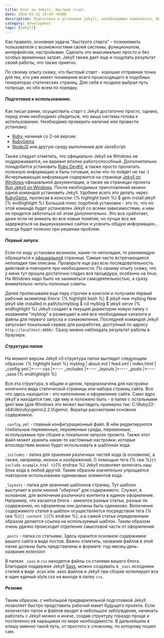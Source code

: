 ```yaml
---
title: Блог на Jekyll. Быстрый старт.
date: 2016-03-31 14:49 +0300
description: Подготовка к установке jekyll, неообходимые компоненты, быстрый старт с Jekyll.
category: development
tags: [jekyll]
---
```

Как правило, основная задача "быстрого старта" - познакомить пользователя с возможностями своей системы, функционалом, интерфейсом, настройками. Сделать это максимально просто и без особых временных затрат. Jekyll также дает еще и пощупать результат своей работы, что также приятно.

По своему опыту скажу, что быстрый старт - хорошая отправная точка для тех, кто уже имеет понимание всего происходящего в подобных генераторах статических страниц. Для себя я позднее выбрал путь попроще, но обо всем по порядку.

##### Подготовка к использованию.
Как писал ранее, осуществить старт с Jekyll достаточно просто, однако, перед этим необходимо убедиться, что ваша система готова к использованию. Необходимо проверить наличие или провести установку:

- [Ruby](https://www.ruby-lang.org/en/downloads/), начиная со 2-ой версии.
- [RubyGems](https://rubygems.org/pages/download)
- [NodeJS](https://nodejs.org/en/) или другую среду выполнения для JavaScript

Также следует отметить, что официально Jekyll на Windows не поддерживается, но вариант вполне работоспособный. Дополнительно понадобится установить [Ruby DevKit](http://rubyinstaller.org/downloads/), а также просто прочитать полезную информацию и быть готовым, если что-то пойдет не так :) Исчерпывающая информация содержится на странице [Jekyll on Windows](https://jekyllrb.com/docs/windows/#installation) официальной документации, а также на страницах проекта [Run Jekyll on Windows](http://jekyll-windows.juthilo.com/).
После необходимых приготовлений можно одной командой установить Jekyll. Удобнее всего это делать через [RubyGems](https://rubygems.org/pages/download), прописав в консоли:
{% highlight bash %}
 $ gem install jekyll
{% endhighlight %}
Большой плюс подобной установки - это то, что по этой команде будет установлен Jekyll со всеми зависимостями, и нам не придется заботиться об этом дополнительно. Это все сработает, даже если не вникать во все новые понятия, но лучше все же задержаться на вышеуказанных сайтах и усвоить общую информацию... всегда будет полезно при решении проблем.

##### Первый запуск.

Если по ходу установки возникли, какие-то неполадки, то рекомендую обращаться к [официальной](https://jekyllrb.com/docs/troubleshooting/) странице. Самые часто встречающиеся неполадки там описаны. Проверьте еще раз всю последовательность действий и повторите при необходимости. По своему опыту скажу, что у меня тут прошла достаточно гладко вся процедура, особенно на linux. На Windows надо было не заниматься самодеятельностью, а сразу внимательно читать полезные советы.

Далее прописываем еще пару строчек в консоли и получаем первый рабочий экземпляр блога:
{% highlight bash %}
 $ jekyll new myblog
 New jekyll site installed in path/to/myblog
 $ cd myblog
 $ jekyll serve
{% endhighlight %}
Jekyll создает в текущей директории новую папку с названием "myblog" и размещает в ней все необходимые каталоги и файлы для первого запуска и ознакомления. Последней командой Jekyll запускает локальный сервер для разработки, доступный по адресу `http://localhost:4000/`. Сразу можно наблюдать результат работы в браузере.

##### Структура папки

На момент версии Jekyll v3 структура папок выглядит следующим образом:
{% highlight bash %}
 myblog
|   about.md
|   feed.xml
|   index.html
|   _config.yml
|+---- css
|+---- _includes
|+---- _layouts
|+---- _posts
|+---- _sass
{% endhighlight %}

Вся эта структура, в общем и целом, предназначена для настройки конечного вида статической страницы или набора страниц сайта. Все что здесь находится - это наполнение и оформление сайта. Само ядро jekyll'а находится там, где ему и положено быть - в папке с остальными gem'ами (для Windows это может выглядеть примерно так: C:\Ruby22-x64\lib\ruby\gems\2.2.0\gems). Вкратце рассмотрим основное содержимое.

 `_config.yml` - главный конфигурационный файл. В нём редактируются глобальные переменные, переменные среды, переменные, используемые при сборке и локальном запуске проекта. Также этот файл может хранить какие-то кастомные настройки, которые впоследствии можно будет использовать в шаблонах кода.

`_includes` - папка для хранения различных частей кода (в основном), а также, например, иконок и изображений. С помощью тега {% raw %}`{% include example.html %}`{% endraw %} Jekyll позволяет включать наш блок кода в любой другой. Таким образом значительно упрощается повторное использование одинаковых элементов кода.

`_layouts` - папка для хранения шаблонов страниц. Тут шаблон выступает в роли некоей "обертки" для содержимого. Служит, в основном, для включения различного контента в единое оформление. Например, что касается блога - имеются разные статьи, разные по содержанию, но оформлены они должны быть одинаково. Включение содержимого статей в шаблон осуществляется посредством тега {% raw %}`{{ content }}`{% endraw %}, а в самой статье определенным образом делается ссылка на используемый шаблон. Таким образом очень удачно происходит отделение смысловой части от оформления.

`_posts` - папка со статьями. Здесь хранится основное содержимое вашего сайта в виде постов. Важно отметить, названия файлов в этой папке должны быть представлены в формате: год-месяц-день-название.extension

В папках `_sass` и `css` находятся файлы со стилями вашего блога. Благодаря поддержке Jekyll [Sass](http://sass-lang.com/), можно создавать в `_sass` исходники стилей в виде .scss или .sass файлов и Jekyll при сборке копилирует все в один единый style.css на выходе в папку `css`.

##### Резюме

Таким образом, с небольшой предварительной подготовкой Jekyll позволяет быстро представить рабочий макет будущего проекта. Если количество папок и файлов вводит в небольшое заблуждение, начинать работать с Jekyll можно и иначе, создав структуру гораздо проще и постепенно её наращивая по мере необходимости. В дальнейшем я опишу именно такой путь, от простого к сложному, по которому пошел сам.
